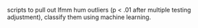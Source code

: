scripts to pull out lfmm hum outliers (p < .01 after multiple testing adjustment), classify them using machine learning.
